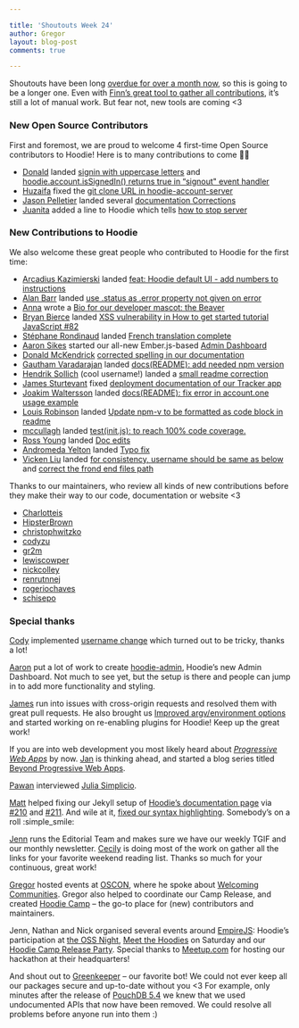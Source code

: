 ```yaml
---

title: 'Shoutouts Week 24'
author: Gregor
layout: blog-post
comments: true

---
```


Shoutouts have been long [overdue for over a month now](/blog/shoutouts-week-16.html), so this is going to be a longer one. Even with [Finn’s great tool to gather all contributions](https://github.com/finnp/github-shoutouts), it’s still a lot of manual work. But fear not, new tools are coming <3

### New Open Source Contributors

First and foremost, we are proud to welcome 4 first-time Open Source contributors to Hoodie! Here is to many contributions to come 🍾🎉

- [Donald](https://github.com/dsims00) landed [signin with uppercase letters](https://github.com/hoodiehq/hoodie-account-server/pull/156) and [hoodie.account.isSignedIn() returns true in “signout" event handler](https://github.com/hoodiehq/hoodie-account-client/pull/99)
- [Huzaifa](https://github.com/huzaifafaruqui) fixed the [git clone URL in hoodie-account-server](https://github.com/hoodiehq/hoodie-account-server/pull/153)
- [Jason Pelletier](https://github.com/jason-pelletier) landed several [documentation Corrections](https://github.com/hoodiehq/documentation/pull/216)
- [Juanita](https://github.com/jsoranno) added a line to Hoodie which tells [how to stop server](https://github.com/hoodiehq/hoodie/pull/496)

### New Contributions to Hoodie

We also welcome these great people who contributed to Hoodie for the first time:

- [Arcadius Kazimierski](https://github.com/ArcadiusK) landed [feat: Hoodie default UI - add numbers to instructions](https://github.com/hoodiehq/hoodie/pull/494)
- [Alan Barr](https://github.com/alanmbarr) landed [use .status as .error property not given on error](https://github.com/hoodiehq/hoodie-store/pull/17)
- [Anna](https://github.com/annaboodle) wrote a [Bio for our developer mascot: the Beaver](https://github.com/hoodiehq/editorial/issues/65#issuecomment-219475600)
- [Bryan Bierce](https://github.com/bryanbierce) landed [XSS vulnerability in How to get started tutorial JavaScript #82](https://github.com/hoodiehq/my-first-hoodie/pull/90)
- [Stéphane Rondinaud](https://github.com/clueware) landed [French translation complete](https://github.com/hoodiehq/documentation/pull/208)
- [Aaron Sikes](https://github.com/courajs) started our all-new Ember.js-based [Admin Dashboard](https://github.com/hoodiehq/hoodie-admin)
- [Donald McKendrick](https://github.com/ddmck) [corrected spelling in our documentation](https://github.com/hoodiehq/documentation/pull/218)
- [Gautham Varadarajan](https://github.com/gvaradarajan) landed [docs(README): add needed npm version](https://github.com/hoodiehq/hoodie/pull/495)
- [Hendrik Sollich](https://github.com/hoodie) (cool username!) landed a [small readme correction](https://github.com/hoodiehq/hoodie/pull/473)
- [James Sturtevant](https://github.com/jsturtevant) fixed [deployment documentation of our Tracker app](https://github.com/hoodiehq/hoodie-app-tracker/pull/56)
- [Joakim Waltersson](https://github.com/jwalter) landed [docs(README): fix error in account.one usage example](https://github.com/hoodiehq/hoodie-account-client/pull/90)
- [Louis Robinson](https://github.com/ljr5102) landed [Update npm-v to be formatted as code block in readme](https://github.com/hoodiehq/hoodie/pull/497)
- [mccullagh](https://github.com/mccullagh) landed [test(init.js): to reach 100% code coverage.](https://github.com/hoodiehq/hoodie-client/pull/85)
- [Ross Young](https://github.com/rossyoung5) landed [Doc edits](https://github.com/hoodiehq/documentation/pull/219)
- [Andromeda Yelton](https://github.com/thatandromeda) landed [Typo fix](https://github.com/hoodiehq/hood.ie/pull/279)
- [Vicken Liu](https://github.com/vickenliu) landed [for consistency, username should be same as below](https://github.com/hoodiehq/hoodie-account-server/pull/157) and [correct the frond end files path](https://github.com/hoodiehq/hoodie-app-tracker/pull/69)

Thanks to our maintainers, who review all kinds of new contributions before they make their way to our code, documentation or website <3

- [Charlotteis](https://github.com/Charlotteis)
- [HipsterBrown](https://github.com/HipsterBrown)
- [christophwitzko](https://github.com/christophwitzko)
- [codyzu](https://github.com/codyzu)
- [gr2m](https://github.com/codyzu)
- [lewiscowper](https://github.com/lewiscowper)
- [nickcolley](https://github.com/nickcolley)
- [renrutnnej](https://github.com/renrutnnej)
- [rogeriochaves](https://github.com/rogeriochaves)
- [schisepo](https://github.com/schisepo)

### Special thanks

[Cody](https://github.com/codyzu) implemented [username change](https://github.com/hoodiehq/hoodie-account-server/pull/155) which turned out to be tricky, thanks a lot!

[Aaron](https://github.com/courajs) put a lot of work to create [hoodie-admin](https://github.com/hoodiehq/hoodie-admin), Hoodie’s new Admin Dashboard. Not much to see yet, but the setup is there and people can jump in to add more functionality and styling.

[James](https://github.com/jameswestnz) run into issues with cross-origin requests and resolved them with great pull requests. He also brought us [Improved argv/environment options](https://github.com/hoodiehq/hoodie/pull/486) and started working on re-enabling plugins for Hoodie! Keep up the great work!

If you are into web development you most likely heard about [*Progressive Web Apps*](https://medium.com/@slightlylate/progressive-apps-escaping-tabs-without-losing-our-soul-3b93a8561955) by now. [Jan](https://github.com/janl) is thinking ahead, and started a blog series titled [Beyond Progressive Web Apps](http://hood.ie/blog/beyond-progressive-web-apps-part-1.html).

[Pawan](https://github.com/pawan92) interviewed [Julia Simplicio](https://github.com/hoodiehq/hood.ie/pull/278).

[Matt](https://github.com/yuloh) helped fixing our Jekyll setup of [Hoodie’s documentation page](https://github.com/hoodiehq/documentation/) via [#210](https://github.com/hoodiehq/documentation/issues/210) and [#211](https://github.com/hoodiehq/documentation/issues/211). And wile at it, [fixed our syntax highlighting](https://github.com/hoodiehq/documentation/pull/214). Somebody’s on a roll :simple_smile:

[Jenn](https://github.com/renrutnnej) runs the Editorial Team and makes sure we have our weekly TGIF and our monthly newsletter. [Cecily](https://github.com/skeskali/) is doing most of the work on gather all the links for your favorite weekend reading list. Thanks so much for your continuous, great work!

[Gregor](https://github.com/gr2m) hosted events at [OSCON](https://ti.to/hoodie/oscon-meet-the-hoodies), where he spoke about [Welcoming Communities](http://hood.ie/blog/welcoming-communities.html). Gregor also helped to coordinate our Camp Release, and created [Hoodie Camp](https://github.com/hoodiehq/camp) – the go-to place for (new) contributors and maintainers.

Jenn, Nathan and Nick organised several events around [EmpireJS](http://2016.empirejs.org/): Hoodie’s participation at [the OSS Night](http://2016.empirejs.org/#oss-night), [Meet the Hoodies](https://ti.to/hoodie/nyc-meet-the-hoodies-3) on Saturday and our [Hoodie Camp Release Party](https://ti.to/hoodie/hoodie-camp-release-party). Special thanks to [Meetup.com](http://www.meetup.com/) for hosting our hackathon at their headquarters!

And shout out to [Greenkeeper](https://github.com/greenkeeperio-bot) – our favorite bot! We could not ever keep all our packages secure and up-to-date without you <3 For example, only minutes after the release of [PouchDB 5.4](https://github.com/pouchdb/pouchdb/issues/5285#issuecomment-224049344) we knew that we used undocumented APIs that now have been removed. We could resolve all problems before anyone run into them :)
